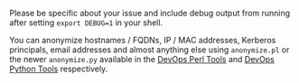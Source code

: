 Please be specific about your issue and include debug output from running after setting `export DEBUG=1` in your shell.

You can anonymize hostnames / FQDNs, IP / MAC addresses, Kerberos principals, email addresses and almost anything else using `anonymize.pl` or the newer `anonymize.py` available in the [DevOps Perl Tools](https://github.com/nholuongut/devops-perl-tools) and [DevOps Python Tools](https://github.com/nholuongut/DevOps-Python-tools) respectively.
